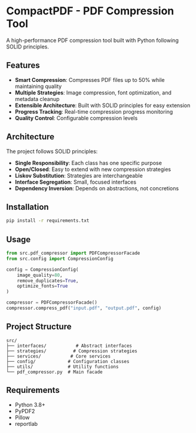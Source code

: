 # CompactPDF - PDF Compression Tool

A high-performance PDF compression tool built with Python following SOLID principles.

## Features

- **Smart Compression**: Compresses PDF files up to 50% while maintaining quality
- **Multiple Strategies**: Image compression, font optimization, and metadata cleanup
- **Extensible Architecture**: Built with SOLID principles for easy extension
- **Progress Tracking**: Real-time compression progress monitoring
- **Quality Control**: Configurable compression levels

## Architecture

The project follows SOLID principles:

- **Single Responsibility**: Each class has one specific purpose
- **Open/Closed**: Easy to extend with new compression strategies
- **Liskov Substitution**: Strategies are interchangeable
- **Interface Segregation**: Small, focused interfaces
- **Dependency Inversion**: Depends on abstractions, not concretions

## Installation

```bash
pip install -r requirements.txt
```

## Usage

```python
from src.pdf_compressor import PDFCompressorFacade
from src.config import CompressionConfig

config = CompressionConfig(
    image_quality=80,
    remove_duplicates=True,
    optimize_fonts=True
)

compressor = PDFCompressorFacade()
compressor.compress_pdf("input.pdf", "output.pdf", config)
```

## Project Structure

```
src/
├── interfaces/           # Abstract interfaces
├── strategies/          # Compression strategies
├── services/           # Core services
├── config/            # Configuration classes
├── utils/             # Utility functions
└── pdf_compressor.py  # Main facade
```

## Requirements

- Python 3.8+
- PyPDF2
- Pillow
- reportlab
